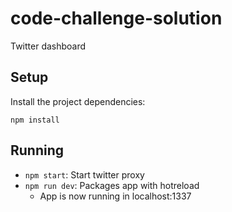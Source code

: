 # code-challenge-solution

Twitter dashboard

## Setup

Install the project dependencies:

`npm install`

## Running

- `npm start`: Start twitter proxy
- `npm run dev`: Packages app with hotreload
  - App is now running in localhost:1337
